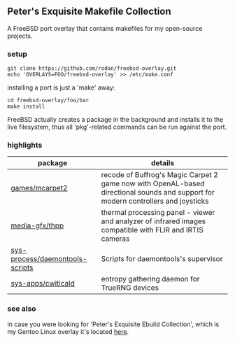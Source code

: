 ## Peter's Exquisite Makefile Collection

A FreeBSD port overlay that contains makefiles for my open-source projects.

### setup

```
git clone https://github.com/rodan/freebsd-overlay.git
echo 'OVERLAYS=FOO/freebsd-overlay' >> /etc/make.conf
```

installing a port is just a 'make' away:

```
cd freebsd-overlay/foo/bar
make install
```
FreeBSD actually creates a package in the background and installs it to the live filesystem, thus all 'pkg'-related commands can be run against the port.

### highlights

package | details
--- | ---
[games/mcarpet2](https://github.com/rodan/magic_carpet_2) | recode of Buffrog's Magic Carpet 2 game now with OpenAL-based directional sounds and support for modern controllers and joysticks
[media-gfx/thpp](https://github.com/rodan/thpp) | thermal processing panel - viewer and analyzer of infrared images compatible with FLIR and IRTIS cameras
[sys-process/daemontools-scripts](https://github.com/rodan/daemontools-scripts) | Scripts for daemontools's supervisor
[sys-apps/cwiticald](https://github.com/rodan/cwiticald) | entropy gathering daemon for TrueRNG devices

### see also

in case you were looking for 'Peter's Exquisite Ebuild Collection', which is my Gentoo Linux overlay it's located [here](https://github.com/rodan/overlay).

